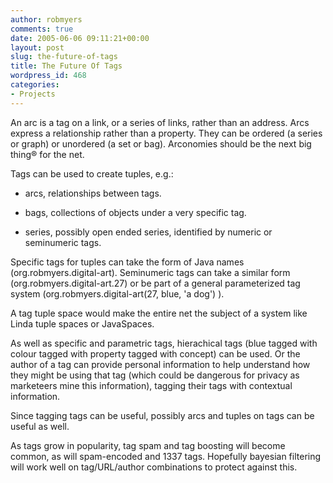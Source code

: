 ```yaml
---
author: robmyers
comments: true
date: 2005-06-06 09:11:21+00:00
layout: post
slug: the-future-of-tags
title: The Future Of Tags
wordpress_id: 468
categories:
- Projects
---
```


  
An arc is a tag on a link, or a series of links, rather than an address. Arcs express a relationship rather than a property. They can be ordered (a series or graph) or unordered (a set or bag). Arconomies should be the next big thing® for the net.  


  
Tags can be used to create tuples, e.g.:  


  

  * arcs, relationships between tags.
  

  * bags, collections of objects under a very specific tag.
  

  * series, possibly open ended series, identified by numeric or seminumeric tags.
  


  
Specific tags for tuples can take the form of Java names (org.robmyers.digital-art). Seminumeric tags can take a similar form (org.robmyers.digital-art.27) or be part of a general parameterized tag system (org.robmyers.digital-art(27, blue, 'a dog') ).  


  
A tag tuple space would make the entire net the subject of a system like Linda tuple spaces or JavaSpaces.  


  
As well as specific and parametric tags, hierachical tags (blue tagged with colour tagged with property tagged with concept) can be used. Or the author of a tag can provide personal information to help understand how they might be using that tag (which could be dangerous for privacy as marketeers mine this information), tagging their tags with contextual information.  


  
Since tagging tags can be useful, possibly arcs and tuples on tags can be useful as well.  


  
As tags grow in popularity, tag spam and tag boosting will become common, as will spam-encoded and 1337 tags. Hopefully bayesian filtering will work well on tag/URL/author combinations to protect against this.  


  


